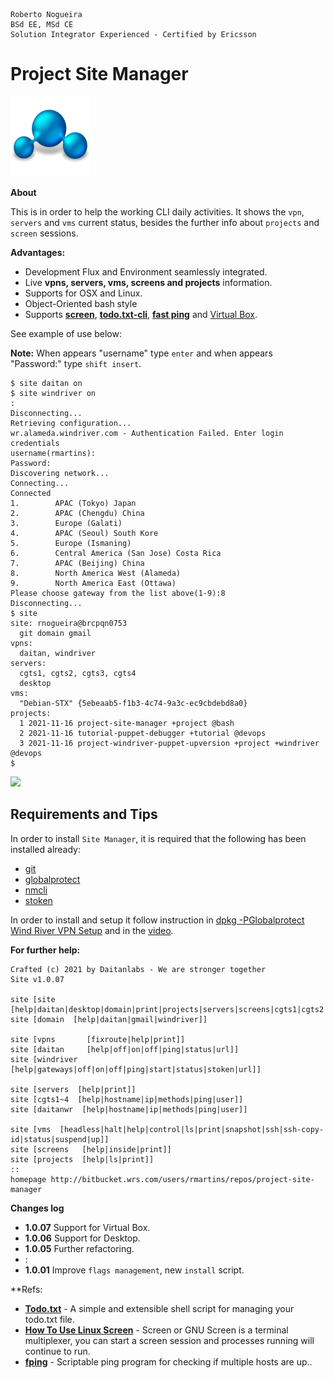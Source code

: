 ```
Roberto Nogueira  
BSd EE, MSd CE
Solution Integrator Experienced - Certified by Ericsson
```
# Project Site Manager

![project image](images/project.png)

**About**

This is in order to help the working CLI daily activities. It shows the `vpn`, `servers` and  `vms` current status, besides the further info about `projects` and `screen` sessions. 

**Advantages:**

* Development Flux and Environment seamlessly integrated.
* Live **vpns, servers, vms, screens and projects** information.
* Supports for OSX and Linux.
* Object-Oriented bash style
* Supports [**screen**](https://man7.org/linux/man-pages/man1/screen.1.html), [**todo.txt-cli**](https://github.com/todotxt/todo.txt-cli), [**fast ping**](https://fping.org) and [Virtual Box](https://www.virtualbox.org).

See example of use below:

**Note:** When appears "username" type `enter` and when appears "Password:" type `shift insert`.

```shell
$ site daitan on
$ site windriver on
:
Disconnecting...                                                       
Retrieving configuration...                                            
wr.alameda.windriver.com - Authentication Failed. Enter login credentials
username(rmartins): 
Password:
Discovering network...                                                 
Connecting...                                                          
Connected                                                              
1.        APAC (Tokyo) Japan                                           
2.        APAC (Chengdu) China
3.        Europe (Galati)
4.        APAC (Seoul) South Kore
5.        Europe (Ismaning)
6.        Central America (San Jose) Costa Rica
7.        APAC (Beijing) China
8.        North America West (Alameda)
9.        North America East (Ottawa)
Please choose gateway from the list above(1-9):8
Disconnecting...                                                       
$ site
site: rnogueira@brcpqn0753
  git domain gmail
vpns:
  daitan, windriver
servers:
  cgts1, cgts2, cgts3, cgts4
  desktop
vms:
  "Debian-STX" {5ebeaab5-f1b3-4c74-9a3c-ec9cbdebd8a0}
projects:
  1 2021-11-16 project-site-manager +project @bash
  2 2021-11-16 tutorial-puppet-debugger +tutorial @devops
  3 2021-11-16 project-windriver-puppet-upversion +project +windriver @devops
$
```

![](images/screenshot1.png)

## Requirements and Tips

In order to install `Site Manager`, it is required that the following has been installed already:

* [git](https://git-scm.com/book/en/v2/Getting-Started-Installing-Git)
* [globalprotect](https://www.paloaltonetworks.com/products/globalprotect)
* [nmcli](https://developer-old.gnome.org/NetworkManager/stable/nmcli.html)
* [stoken](https://sourceforge.net/p/stoken/wiki/Home/)

In order to install and setup it follow instruction in [dpkg -PGlobalprotect Wind River VPN Setup](https://docs.google.com/document/d/1pDv9N1akQF3vLSZaLkG8haJDC9IHcjsjMd4E-i51_TM/edit#heading=h.mhdfsj3fpjud) and in the [video](https://drive.google.com/file/d/1DXAHrQxn0ZFPCa2tb7Rma-Evep27lz4O/view).

**For further help:**

```shell
Crafted (c) 2021 by Daitanlabs - We are stronger together 
Site v1.0.07

site [site    [help|daitan|desktop|domain|print|projects|servers|screens|cgts1|cgts2|cgts3|cgts4|vms|vpns|windriver]]
site [domain  [help|daitan|gmail|windriver]]

site [vpns       [fixroute|help|print]]
site [daitan     [help|off|on|off|ping|status|url]]
site [windriver  [help|gateways|off|on|off|ping|start|status|stoken|url]]

site [servers  [help|print]]
site [cgts1~4  [help|hostname|ip|methods|ping|user]]
site [daitanwr  [help|hostname|ip|methods|ping|user]]

site [vms  [headless|halt|help|control|ls|print|snapshot|ssh|ssh-copy-id|status|suspend|up]]
site [screens   [help|inside|print]]
site [projects  [help|ls|print]]
::
homepage http://bitbucket.wrs.com/users/rmartins/repos/project-site-manager
```

**Changes log**

* **1.0.07** Support for Virtual Box.
* **1.0.06** Support for Desktop.
* **1.0.05** Further refactoring.
* :
* **1.0.01** Improve  `flags management`, new `install` script.

**Refs:
* **[Todo.txt](http://todotxt.org)** - A simple and extensible shell script for managing your todo.txt file.
* **[How To Use Linux Screen](https://linuxize.com/tags/screen)** - Screen or GNU Screen is a terminal multiplexer, you can start a screen session and processes running will continue to run.
* **[fping](https://fping.org)** - Scriptable ping program for checking if multiple hosts are up..

